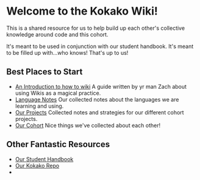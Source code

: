 <!-- TITLE: Home -->
<!-- SUBTITLE: A quick summary of Home -->

# Welcome to the Kokako Wiki!

This is a shared resource for us to help build up each other's collective knowledge around code and this cohort.  

It's meant to be used in conjunction with our student handbook.  It's meant to be filled up with...who knows!  That's up to us!

## Best Places to Start

* [An Introduction to how to wiki](wiki-introduction)
A guide written by yr man Zach about using Wikis as a magical practice.
* [Language Notes](language-notes/index)
Our collected notes about the languages we are learning and using.
* [Our Projects](our-projects/index)
Collected notes and strategies for our different cohort projects.
*  [Our Cohort](our-cohort)
Nice things we've collected about each other!

## Other Fantastic Resources
- [Our Student Handbook](https://github.com/Kokako-2018/student-handbook)
- [Our Kokako Repo](https://github.com/Kokako-2018)
- 